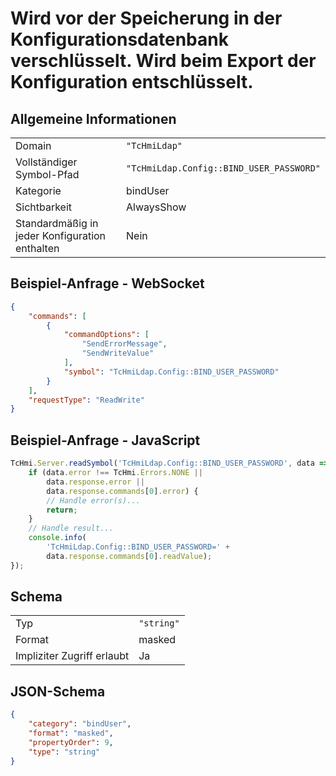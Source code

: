# Wird vor der Speicherung in der Konfigurationsdatenbank verschlüsselt. Wird beim Export der Konfiguration entschlüsselt.

## Allgemeine Informationen

|  |  |
| - | - |
| Domain | `"TcHmiLdap"` |
| Vollständiger Symbol-Pfad | `"TcHmiLdap.Config::BIND_USER_PASSWORD"` |
| Kategorie | bindUser |
| Sichtbarkeit | AlwaysShow |
| Standardmäßig in jeder Konfiguration enthalten | Nein |

## Beispiel-Anfrage - WebSocket

```json
{
    "commands": [
        {
            "commandOptions": [
                "SendErrorMessage",
                "SendWriteValue"
            ],
            "symbol": "TcHmiLdap.Config::BIND_USER_PASSWORD"
        }
    ],
    "requestType": "ReadWrite"
}
```

## Beispiel-Anfrage - JavaScript

```javascript
TcHmi.Server.readSymbol('TcHmiLdap.Config::BIND_USER_PASSWORD', data => {
    if (data.error !== TcHmi.Errors.NONE ||
        data.response.error ||
        data.response.commands[0].error) {
        // Handle error(s)...
        return;
    }
    // Handle result...
    console.info(
        'TcHmiLdap.Config::BIND_USER_PASSWORD=' +
        data.response.commands[0].readValue);
});
```

## Schema

|  |  |
| - | - |
| Typ | `"string"` |
| Format | masked |
| Impliziter Zugriff erlaubt | Ja |

## JSON-Schema

```json
{
    "category": "bindUser",
    "format": "masked",
    "propertyOrder": 9,
    "type": "string"
}
```
